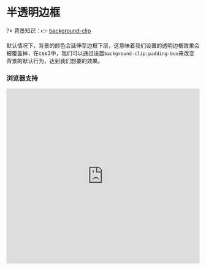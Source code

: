 # 半透明边框

?> 背景知识：:point_right: [background-clip](https://developer.mozilla.org/zh-CN/docs/Web/CSS/background-clip)

默认情况下，背景的颜色会延伸至边框下层，这意味着我们设置的透明边框效果会被覆盖掉，在css3中，我们可以通过设置`background-clip:padding-box`来改变背景的默认行为，达到我们想要的效果。

<vuep template="#translucent-borders"></vuep>

<script v-pre type="text/x-template" id="translucent-borders">
<style>
  main{
    width: 100%;
    padding: 60px 80px 80px;
    background: #b4a078;
  }
  div{
    padding: 12px;
    margin: 20px auto;
    background: white;
    border: 10px solid hsla(0, 0%, 100%, .5);
  }
  label{
    color: #f4f0ea;
  }
  input[id="pb"]:checked ~ div{
    background-clip: padding-box;
  }
</style>
<template>
  <main>
    <input id="pb" type="checkbox" checked/>
    <label for="pb">padding-box(默认)</label>
    <div>A paragraph of filler text. La la la de dah de dah de dah de la.</div>
  </main>
</template>
<script>  
</script>
</script>

### 浏览器支持

<iframe
  width="100%"
  height="458px"
  src="https://caniuse.bitsofco.de/embed/index.html?feat=background-img-opts&amp;periods=future_1,current,past_1,past_2,past_3&amp;accessible-colours=false"
  frameborder="0">
</iframe>
